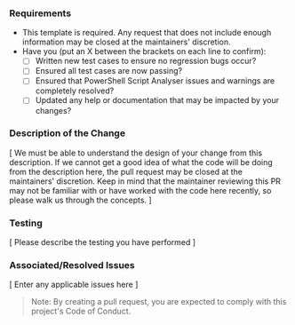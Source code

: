 ### Requirements

* This template is required. Any request that does not include enough information may be closed at the maintainers' discretion.
* Have you (put an X between the brackets on each line to confirm):
    * [ ] Written new test cases to ensure no regression bugs occur?
    * [ ] Ensured all test cases are now passing?
    * [ ] Ensured that PowerShell Script Analyser issues and warnings are completely resolved?
    * [ ] Updated any help or documentation that may be impacted by your changes?

### Description of the Change

[ We must be able to understand the design of your change from this description. If we cannot get a good idea of what the code will be doing from the description here, the pull request may be closed at the maintainers' discretion. Keep in mind that the maintainer reviewing this PR may not be familiar with or have worked with the code here recently, so please walk us through the concepts. ]

### Testing

[ Please describe the testing you have performed ]

### Associated/Resolved Issues

[ Enter any applicable issues here ]

> Note: By creating a pull request, you are expected to comply with this project's Code of Conduct.

<!--

    This template is based upon the work by the Atom project, https://github.com/atom/atom/

-->